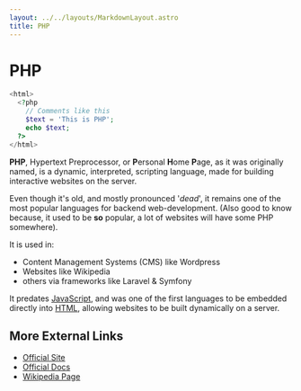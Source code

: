 ```yaml
---
layout: ../../layouts/MarkdownLayout.astro
title: PHP
---
```


# PHP 
```php
<html>
  <?php 
    // Comments like this
    $text = 'This is PHP';
    echo $text;
  ?>
</html>
```

**PHP**, Hypertext Preprocessor, or **P**ersonal **H**ome **P**age, as it was 
originally named, is a dynamic, interpreted, scripting language, made for 
building interactive websites on the server.

Even though it's old, and mostly pronounced '*dead*', it remains one of the 
most popular languages for backend web-development. (Also good to know because, 
it used to be **so** popular, a lot of websites will have some PHP somewhere).

It is used in:
- Content Management Systems (CMS) like Wordpress
- Websites like Wikipedia
- others via frameworks like Laravel & Symfony

It predates [JavaScript](/on/javascript), and was one of the first 
languages to be embedded directly  into [HTML](/on/html), allowing websites 
to be built dynamically on a server.

## More External Links
- [Official Site](https://www.php.net/)
- [Official Docs](https://www.php.net/docs.php)
- [Wikipedia Page](https://en.wikipedia.org/wiki/PHP)
